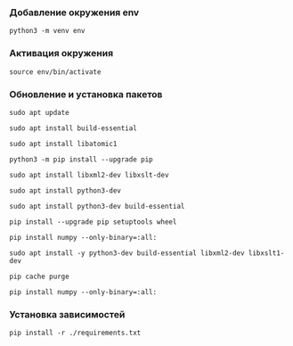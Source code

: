 ### Добавление окружения env
```
python3 -m venv env 
```
### Активация окружения
```
source env/bin/activate
```
### Обновление и установка пакетов
```
sudo apt update
```
```
sudo apt install build-essential
```
```
sudo apt install libatomic1
```
```
python3 -m pip install --upgrade pip
```
```
sudo apt install libxml2-dev libxslt-dev
```
```
sudo apt install python3-dev
```
```
sudo apt install python3-dev build-essential
```
```
pip install --upgrade pip setuptools wheel
```
```
pip install numpy --only-binary=:all:
```
```
sudo apt install -y python3-dev build-essential libxml2-dev libxslt1-dev
```
```
pip cache purge
```
```
pip install numpy --only-binary=:all:
```

### Установка зависимостей
```
pip install -r ./requirements.txt
```
